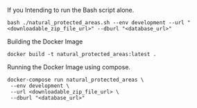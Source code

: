 If you Intending to run the Bash script alone.

```
bash ./natural_protected_areas.sh --env development --url "<downloadable_zip_file_url>" --dburl "<database_url>"
```

Building the Docker Image

```
docker build -t natural_protected_areas:latest .
```

Running the Docker Image using compose.

```
docker-compose run natural_protected_areas \
 --env development \
 --url <downloadable_zip_file_url> \
 --dburl "<database_url>"
```
